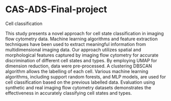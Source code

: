 # CAS-ADS-Final-project
Cell classification


This study presents a novel approach for cell state classification in imaging flow cytometry data. Machine learning algorithms and feature extraction techniques have been used to extract meaningful information from multidimensional imaging data. Our approach utilizes spatial and morphological features captured by imaging flow cytometry for accurate discrimination of different cell states and types. By employing UMAP for dimension reduction, data were pre-processed. A clustering DBSCAN algorithm allows the labelling of each cell. Various machine learning algorithms, including support random forests, and MLP models, are used for cell classification based on the previous labelled data. Evaluation using synthetic and real imaging flow cytometry datasets demonstrates the effectiveness in accurately classifying cell states and types.
